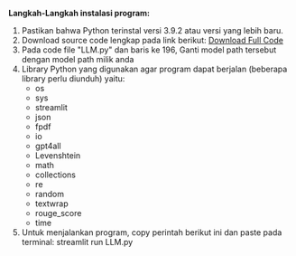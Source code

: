 **Langkah-Langkah instalasi program:**

1.  Pastikan bahwa Python terinstal versi 3.9.2 atau versi yang lebih baru.
2.  Download source code lengkap pada link berikut: [Download Full Code](https://drive.google.com/file/d/1aHwLAzZFFZZ6r3Wl-1nj-pLKH5qVzHyC/view?usp=sharing "Download")
3.  Pada code file "LLM.py" dan baris ke 196, Ganti model path tersebut dengan model path milik anda
4.  Library Python yang digunakan agar program dapat berjalan (beberapa library perlu diunduh) yaitu:
    *  os
    *  sys
    *  streamlit
    *  json
    *  fpdf
    *  io
    *  gpt4all
    *  Levenshtein
    *  math
    *  collections
    *  re
    *  random
    *  textwrap
    *  rouge_score
    *  time
5.  Untuk menjalankan program, copy perintah berikut ini dan paste pada terminal: streamlit run LLM.py